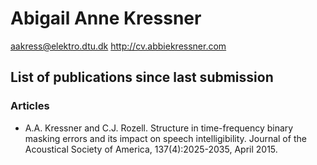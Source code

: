 Abigail Anne Kressner
=====================

[aakress@elektro.dtu.dk](mailto:aakress@elektro.dtu.dk)
<http://cv.abbiekressner.com>

## List of publications since last submission
### Articles
* A.A. Kressner and C.J. Rozell. Structure in time-frequency binary masking errors and its impact on speech intelligibility. Journal of the Acoustical Society of America, 137(4):2025-2035, April 2015.
